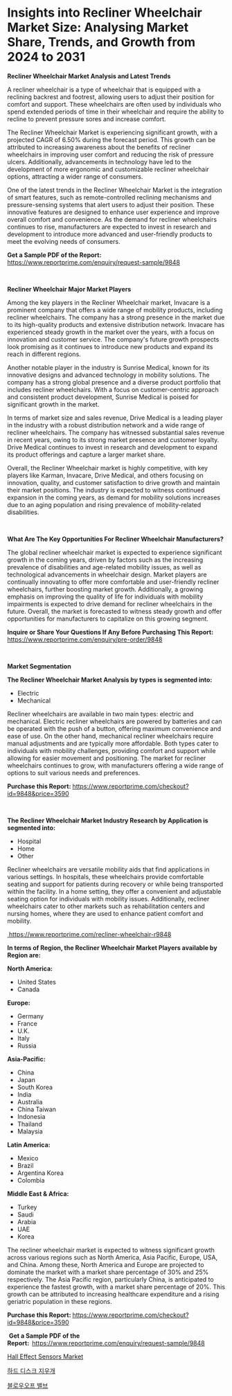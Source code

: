 <p><h1>Insights into Recliner Wheelchair Market Size: Analysing Market Share, Trends, and Growth from 2024 to 2031</h1></p><p><strong>Recliner Wheelchair Market Analysis and Latest Trends</strong></p>
<p><p>A recliner wheelchair is a type of wheelchair that is equipped with a reclining backrest and footrest, allowing users to adjust their position for comfort and support. These wheelchairs are often used by individuals who spend extended periods of time in their wheelchair and require the ability to recline to prevent pressure sores and increase comfort.</p><p>The Recliner Wheelchair Market is experiencing significant growth, with a projected CAGR of 6.50% during the forecast period. This growth can be attributed to increasing awareness about the benefits of recliner wheelchairs in improving user comfort and reducing the risk of pressure ulcers. Additionally, advancements in technology have led to the development of more ergonomic and customizable recliner wheelchair options, attracting a wider range of consumers.</p><p>One of the latest trends in the Recliner Wheelchair Market is the integration of smart features, such as remote-controlled reclining mechanisms and pressure-sensing systems that alert users to adjust their position. These innovative features are designed to enhance user experience and improve overall comfort and convenience. As the demand for recliner wheelchairs continues to rise, manufacturers are expected to invest in research and development to introduce more advanced and user-friendly products to meet the evolving needs of consumers.</p></p>
<p><strong>Get a Sample PDF of the Report:&nbsp;</strong> <a href="https://www.reportprime.com/enquiry/request-sample/9848">https://www.reportprime.com/enquiry/request-sample/9848</a></p>
<p>&nbsp;</p>
<p><strong>Recliner Wheelchair Major Market Players</strong></p>
<p><p>Among the key players in the Recliner Wheelchair market, Invacare is a prominent company that offers a wide range of mobility products, including recliner wheelchairs. The company has a strong presence in the market due to its high-quality products and extensive distribution network. Invacare has experienced steady growth in the market over the years, with a focus on innovation and customer service. The company's future growth prospects look promising as it continues to introduce new products and expand its reach in different regions.</p><p>Another notable player in the industry is Sunrise Medical, known for its innovative designs and advanced technology in mobility solutions. The company has a strong global presence and a diverse product portfolio that includes recliner wheelchairs. With a focus on customer-centric approach and consistent product development, Sunrise Medical is poised for significant growth in the market.</p><p>In terms of market size and sales revenue, Drive Medical is a leading player in the industry with a robust distribution network and a wide range of recliner wheelchairs. The company has witnessed substantial sales revenue in recent years, owing to its strong market presence and customer loyalty. Drive Medical continues to invest in research and development to expand its product offerings and capture a larger market share.</p><p>Overall, the Recliner Wheelchair market is highly competitive, with key players like Karman, Invacare, Drive Medical, and others focusing on innovation, quality, and customer satisfaction to drive growth and maintain their market positions. The industry is expected to witness continued expansion in the coming years, as demand for mobility solutions increases due to an aging population and rising prevalence of mobility-related disabilities.</p></p>
<p>&nbsp;</p>
<p><strong>What Are The Key Opportunities For Recliner Wheelchair Manufacturers?</strong></p>
<p><p>The global recliner wheelchair market is expected to experience significant growth in the coming years, driven by factors such as the increasing prevalence of disabilities and age-related mobility issues, as well as technological advancements in wheelchair design. Market players are continually innovating to offer more comfortable and user-friendly recliner wheelchairs, further boosting market growth. Additionally, a growing emphasis on improving the quality of life for individuals with mobility impairments is expected to drive demand for recliner wheelchairs in the future. Overall, the market is forecasted to witness steady growth and offer opportunities for manufacturers to capitalize on this growing segment.</p></p>
<p><strong>Inquire or Share Your Questions If Any Before Purchasing This Report:</strong> <a href="https://www.reportprime.com/enquiry/pre-order/9848">https://www.reportprime.com/enquiry/pre-order/9848</a></p>
<p>&nbsp;</p>
<p><strong>Market Segmentation</strong></p>
<p><strong>The Recliner Wheelchair Market Analysis by types is segmented into:</strong></p>
<p><ul><li>Electric</li><li>Mechanical</li></ul></p>
<p><p>Recliner wheelchairs are available in two main types: electric and mechanical. Electric recliner wheelchairs are powered by batteries and can be operated with the push of a button, offering maximum convenience and ease of use. On the other hand, mechanical recliner wheelchairs require manual adjustments and are typically more affordable. Both types cater to individuals with mobility challenges, providing comfort and support while allowing for easier movement and positioning. The market for recliner wheelchairs continues to grow, with manufacturers offering a wide range of options to suit various needs and preferences.</p></p>
<p><strong>Purchase this Report:&nbsp;</strong><a href="https://www.reportprime.com/checkout?id=9848&price=3590">https://www.reportprime.com/checkout?id=9848&price=3590</a></p>
<p>&nbsp;</p>
<p><strong>The Recliner Wheelchair Market Industry Research by Application is segmented into:</strong></p>
<p><ul><li>Hospital</li><li>Home</li><li>Other</li></ul></p>
<p><p>Recliner wheelchairs are versatile mobility aids that find applications in various settings. In hospitals, these wheelchairs provide comfortable seating and support for patients during recovery or while being transported within the facility. In a home setting, they offer a convenient and adjustable seating option for individuals with mobility issues. Additionally, recliner wheelchairs cater to other markets such as rehabilitation centers and nursing homes, where they are used to enhance patient comfort and mobility.</p></p>
<p><a href="https://www.reportprime.com/recliner-wheelchair-r9848">&nbsp;https://www.reportprime.com/recliner-wheelchair-r9848</a></p>
<p><strong>In terms of Region, the Recliner Wheelchair Market Players available by Region are:</strong></p>
<p>
    <p> <strong> North America: </strong>
        <ul>
            <li>United States</li>
            <li>Canada</li>
        </ul>
        </p> 
    <p> <strong> Europe: </strong>
        <ul>
            <li>Germany</li>
            <li>France</li>
            <li>U.K.</li>
            <li>Italy</li>
            <li>Russia</li>
        </ul>
        </p> 
    <p> <strong> Asia-Pacific: </strong>
        <ul>
            <li>China</li>
            <li>Japan</li>
            <li>South Korea</li>
            <li>India</li>
            <li>Australia</li>
            <li>China Taiwan</li>
            <li>Indonesia</li>
            <li>Thailand</li>
            <li>Malaysia</li>
        </ul>
        </p> 
    <p> <strong> Latin America: </strong>
        <ul>
            <li>Mexico</li>
            <li>Brazil</li>
            <li>Argentina Korea</li>
            <li>Colombia</li>
        </ul>
        </p> 
    <p> <strong> Middle East & Africa: </strong>
        <ul>
            <li>Turkey</li>
            <li>Saudi</li>
            <li>Arabia</li>
            <li>UAE</li>
            <li>Korea</li>
        </ul>
    </p>
    </p>
<p><p>The recliner wheelchair market is expected to witness significant growth across various regions such as North America, Asia Pacific, Europe, USA, and China. Among these, North America and Europe are projected to dominate the market with a market share percentage of 30% and 25% respectively. The Asia Pacific region, particularly China, is anticipated to experience the fastest growth, with a market share percentage of 20%. This growth can be attributed to increasing healthcare expenditure and a rising geriatric population in these regions.</p></p>
<p><strong>Purchase this Report: </strong><a href="https://www.reportprime.com/checkout?id=9848&price=3590">https://www.reportprime.com/checkout?id=9848&price=3590</a></p>
<p>&nbsp;<strong>Get a Sample PDF of the Report:&nbsp;&nbsp;</strong><a href="https://www.reportprime.com/enquiry/request-sample/9848">https://www.reportprime.com/enquiry/request-sample/9848</a></p>
<p><strong></strong></p>
<p><p><a href="https://spotless-saver-8fd.notion.site/Hall-Effect-Sensors-Market-Analysis-and-Sze-Forecasted-for-period-from-2024-to-2031-d06d8efc1b584443b1857a035a362983">Hall Effect Sensors Market</a></p><p><a href="https://medium.com/@fly879567/%ED%95%98%EB%93%9C-%EB%94%94%EC%8A%A4%ED%81%AC-%EC%9D%B4%EB%A0%88%EC%9D%B4%EC%84%9C-%EC%8B%9C%EC%9E%A5%EC%9D%80-%EC%8B%9C%EC%9E%A5-%EC%A0%90%EC%9C%A0%EC%9C%A8-%EC%8B%9C%EC%9E%A5-%ED%8A%B8%EB%A0%8C%EB%93%9C-%EB%B0%8F-%EC%8B%9C%EC%9E%A5-%EC%84%B1%EC%9E%A5%EC%97%90-%EA%B4%80%ED%95%9C-%EC%A0%95%EB%B3%B4%EB%A5%BC-%EC%A0%9C%EA%B3%B5%ED%95%A9%EB%8B%88%EB%8B%A4-90d0e4d0cae3">하드 디스크 지우개</a></p><p><a href="https://github.com/sougarounis/Market-Research-Report-List-3/blob/main/969098921554.md">블로우오프 밸브</a></p></p>